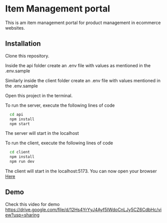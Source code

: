 
# Item Management portal

This is am item management portal for product management in ecommerce websites.


## Installation

Clone this repository.

Inside the api folder create an .env file with values as mentioned in the .env.sample

Similarly inside the client folder create an .env file with values mentioned in the .env.sample

Open this project in the terminal.

To run the server, execute the following lines of code

```bash
  cd api
  npm install
  npm start
```
The server will start in the localhost

To run the client, execute the following lines of code
```bash
  cd client
  npm install
  npm run dev
```

The client will start in the localhost:5173. You can now open your browser [Here](http://localhost:5173/)


## Demo

Check this video for demo
https://drive.google.com/file/d/12Hs4YrYyJ4Ayf5IWdoCnLJy5CZ6CdbHc/view?usp=sharing




    
